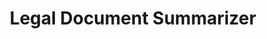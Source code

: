 ---
title: Legal Document Summarizer
emoji: ⚖️
colorFrom: blue
colorTo: purple
sdk: gradio
sdk_version: "4.29.0"
app_file: app.py
pinned: false
---
